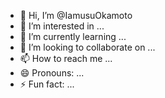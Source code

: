 - 👋 Hi, I’m @IamusuOkamoto
- 👀 I’m interested in ...
- 🌱 I’m currently learning ...
- 💞️ I’m looking to collaborate on ...
- 📫 How to reach me ...
- 😄 Pronouns: ...
- ⚡ Fun fact: ...

<!---
IamusuOkamoto/IamusuOkamoto is a ✨ special ✨ repository because its `README.md` (this file) appears on your GitHub profile.
You can click the Preview link to take a look at your changes.
--->
